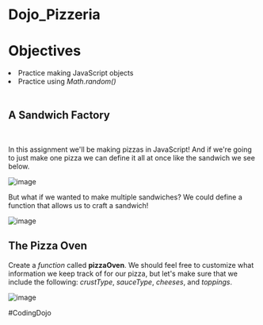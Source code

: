 # Dojo_Pizzeria

<h1>Objectives</h1>

<li>Practice making JavaScript objects</li>
<li>Practice using <i>Math.random()</i></li><br>

<h2>A Sandwich Factory</h2><br>

<p>In this assignment we'll be making pizzas in JavaScript! And if we're going to just make one pizza we can define it all at once like the sandwich we see below.</p>

![image](https://user-images.githubusercontent.com/124546382/234994270-06706787-1dfc-4f15-b568-1d57e0f5fd1c.png)

<p>But what if we wanted to make multiple sandwiches? We could define a function that allows us to craft a sandwich!</p>

![image](https://user-images.githubusercontent.com/124546382/234994467-1f047fcf-ba68-49bf-a5ee-1362a11bb9c4.png)


<h2>The Pizza Oven</h2>

<p>Create a <i>function</i> called <b>pizzaOven</b>. We should feel free to customize what information we keep track of for our pizza, but let's make sure that we include the following: <i>crustType</i>, <i>sauceType</i>, <i>cheeses</i>, and <i>toppings</i>.</p>

![image](https://user-images.githubusercontent.com/124546382/234995011-3c90712f-1888-4a51-81c2-348cc99fbb05.png)

#CodingDojo
